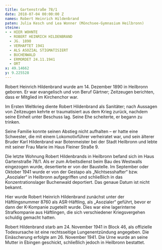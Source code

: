 ```yaml
---
title: Gartenstraße 78/1
date: 2018-07-04 00:00:00 Z
names: Robert Heinrich Hildenbrand
paten: Julia Kesch und Lea Wonner (Mönchsee-Gymnasium Heilbronn)
steine:
- - HIER WOHNTE
  - ROBERT HEINRICH HILDENBRAND
  - JG. 1890
  - VERHAFTET 1941
  - ALS ASOZIAL STIGMATISIERT
  - BUCHENWALD
  - ERMORDET 24.11.1941
  - ORT
x: 49.14662
y: 9.225528
---
```


Robert Heinrich Hildenbrand wurde am 14. Dezember 1890 in Heilbronn geboren. Er war evangelisch und von Beruf Gärtner; Zeitzeugen berichten, dass er Mitglied im Kirchenchor war.

Im Ersten Weltkrieg diente Robert Hildenbrand als Sanitäter; nach Aussagen von Zeitzeugen kehrte er traumatisiert aus dem Krieg zurück, nachdem seine Einheit unter Beschuss lag. Seine Ehe scheiterte, er begann zu trinken. 

Seine Familie konnte seinen Abstieg nicht aufhalten – er hatte eine Schwester, die mit einem Lokomotivführer verheiratet war, und sein älterer Bruder Karl Hildenbrand war Botenmeister bei der Stadt Heilbronn und lebte mit seiner Frau Marie im Haus Fleiner Straße 9.

Die letzte Wohnung Robert Hildenbrands in Heilbronn befand sich im Haus Gartenstraße 78/1. Als er zum Arbeitsdienst beim Bau des Westwalls eingezogen wurde, desertierte er von der Baustelle. Im September oder Oktober 1941 wurde er von der Gestapo als „Nichtsesshafter“ bzw. „Asozialer“ in Heilbronn aufgegriffen und schließlich in das Konzentrationslager Buchenwald deportiert. Das genaue Datum ist nicht bekannt. 

Hier wurde Robert Heinrich Hildenbrand zunächst unter der Häftlingsnummer 8760 als ASR-Häftling, als „Asozialer“ geführt, bevor er dann der K-Kompanie zugeteilt wurde. Dies war eine lagerinterne Strafkompanie aus Häftlingen, die sich verschiedener Kriegsvergehen schuldig gemacht hatten. 

Robert Hildenbrand starb am 24. November 1941 in Block 46, als offizielle Todesursache ist eine rechtsseitige Lungenentzündung angegeben. Die Einäscherung erfolgte am 26. November 1941. Die Urne wurde an seine Mutter in Ebingen geschickt, schließlich jedoch in Heilbronn bestattet.
